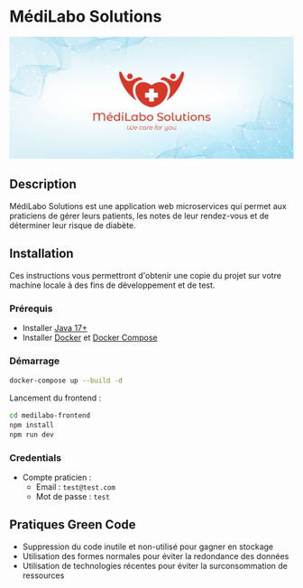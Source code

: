 # MédiLabo Solutions

![Logo.jpeg](.readme%2FLogo.jpeg)

## Description
MédiLabo Solutions est une application web microservices qui permet aux praticiens de gérer leurs patients, les notes de leur rendez-vous et de déterminer leur risque de diabète.

## Installation
Ces instructions vous permettront d'obtenir une copie du projet sur votre machine locale à des fins de développement et de test.
### Prérequis
* Installer <a target="_blank" href="https://www.oracle.com/java/technologies/javase/jdk17-archive-downloads.html">Java
  17+</a>
* Installer <a target="_blank" href="https://docs.docker.com/get-docker/">Docker</a>
  et <a target="_blank" href="https://docs.docker.com/compose/install/">Docker Compose</a>

### Démarrage
```bash
docker-compose up --build -d
```

Lancement du frontend :
```bash
cd medilabo-frontend
npm install
npm run dev
```

### Credentials
* Compte praticien : 
  * Email : `test@test.com`
  * Mot de passe : `test`


## Pratiques Green Code

* Suppression du code inutile et non-utilisé pour gagner en stockage
* Utilisation des formes normales pour éviter la redondance des données
* Utilisation de technologies récentes pour éviter la surconsommation de ressources